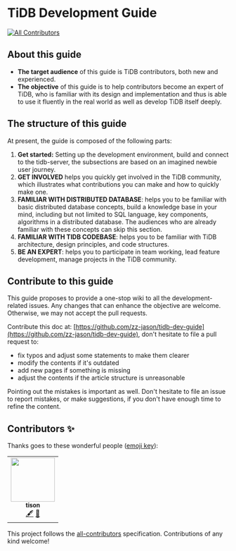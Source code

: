 # TiDB Development Guide
<!-- ALL-CONTRIBUTORS-BADGE:START - Do not remove or modify this section -->
[![All Contributors](https://img.shields.io/badge/all_contributors-1-orange.svg?style=flat-square)](#contributors-)
<!-- ALL-CONTRIBUTORS-BADGE:END -->

## About this guide

* **The target audience** of this guide is TiDB contributors, both new and experienced.
* **The objective** of this guide is to help contributors become an expert of TiDB, who is familiar with its design and implementation and thus is able to use it fluently in the real world as well as develop TiDB itself deeply.

## The structure of this guide

At present, the guide is composed of the following parts:

1. **Get started:** Setting up the development environment, build and connect to the tidb-server, the subsections are based on an imagined newbie user journey.
2. **GET INVOLVED** helps you quickly get involved in the TiDB community, which illustrates what contributions you can make and how to quickly make one.
3. **FAMILIAR WITH DISTRIBUTED DATABASE**: helps you to be familiar with basic distributed database concepts, build a knowledge base in your mind, including but not limited to SQL language, key components, algorithms in a distributed database. The audiences who are already familiar with these concepts can skip this section.
4. **FAMILIAR WITH TIDB CODEBASE**: helps you to be familiar with TiDB architecture, design principles, and code structures.
5. **BE AN EXPERT**: helps you to participate in team working, lead feature development, manage projects in the TiDB community.

## Contribute to this guide

This guide proposes to provide a one-stop wiki to all the development-related issues. Any changes that can enhance the objective are welcome. Otherwise, we may not accept the pull requests.

Contribute this doc at: [https://github.com/zz-jason/tidb-dev-guide](https://github.com/zz-jason/tidb-dev-guide), don't hesitate to file a pull request to:

* fix typos and adjust some statements to make them clearer 
* modify the contents if it's outdated
* add new pages if something is missing
* adjust the contents if the article structure is unreasonable

Pointing out the mistakes is important as well. Don't hesitate to file an issue to report mistakes, or make suggestions, if you don't have enough time to refine the content.


## Contributors ✨

Thanks goes to these wonderful people ([emoji key](https://allcontributors.org/docs/en/emoji-key)):

<!-- ALL-CONTRIBUTORS-LIST:START - Do not remove or modify this section -->
<!-- prettier-ignore-start -->
<!-- markdownlint-disable -->
<table>
  <tr>
    <td align="center"><a href="https://tisonkun.github.io/Miracle/"><img src="https://avatars.githubusercontent.com/u/18818196?v=4?s=100" width="100px;" alt=""/><br /><sub><b>tison</b></sub></a><br /><a href="#content-tisonkun" title="Content">🖋</a> <a href="https://github.com/zz-jason/tidb-dev-guide/pulls?q=is%3Apr+reviewed-by%3Atisonkun" title="Reviewed Pull Requests">👀</a></td>
  </tr>
</table>

<!-- markdownlint-restore -->
<!-- prettier-ignore-end -->

<!-- ALL-CONTRIBUTORS-LIST:END -->

This project follows the [all-contributors](https://github.com/all-contributors/all-contributors) specification. Contributions of any kind welcome!